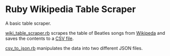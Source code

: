 # Ruby Wikipedia Table Scraper

A basic table scraper.

[wiki_table_scraper.rb](https://github.com/daniel-certa-1228/Ruby-Wiki-Scraper/blob/master/wiki_table_scraper.rb) scrapes the table of Beatles songs from [Wikipeda](https://en.wikipedia.org/wiki/List_of_songs_recorded_by_the_Beatles) and saves the contents to a [CSV file](https://github.com/daniel-certa-1228/Ruby-Wiki-Scraper/blob/master/beatles_songs.csv).

[csv_to_json.rb](https://github.com/daniel-certa-1228/Ruby-Wiki-Scraper/blob/master/csv_to_json.rb) manipulates the data into two different JSON files.